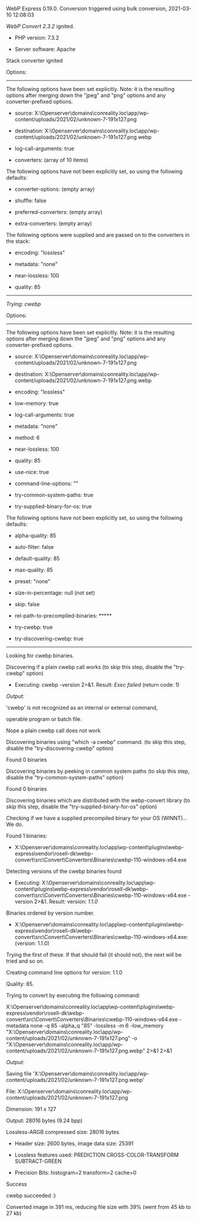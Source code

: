 WebP Express 0.19.0. Conversion triggered using bulk conversion, 2021-03-10 12:08:03

*WebP Convert 2.3.2*  ignited.
- PHP version: 7.3.2
- Server software: Apache

Stack converter ignited

Options:
------------
The following options have been set explicitly. Note: it is the resulting options after merging down the "jpeg" and "png" options and any converter-prefixed options.
- source: X:\Openserver\domains\conreality.loc\app/wp-content/uploads/2021/02/unknown-7-191x127.png
- destination: X:\Openserver\domains\conreality.loc\app/wp-content/uploads/2021/02/unknown-7-191x127.png.webp
- log-call-arguments: true
- converters: (array of 10 items)

The following options have not been explicitly set, so using the following defaults:
- converter-options: (empty array)
- shuffle: false
- preferred-converters: (empty array)
- extra-converters: (empty array)

The following options were supplied and are passed on to the converters in the stack:
- encoding: "lossless"
- metadata: "none"
- near-lossless: 100
- quality: 85
------------


*Trying: cwebp* 

Options:
------------
The following options have been set explicitly. Note: it is the resulting options after merging down the "jpeg" and "png" options and any converter-prefixed options.
- source: X:\Openserver\domains\conreality.loc\app/wp-content/uploads/2021/02/unknown-7-191x127.png
- destination: X:\Openserver\domains\conreality.loc\app/wp-content/uploads/2021/02/unknown-7-191x127.png.webp
- encoding: "lossless"
- low-memory: true
- log-call-arguments: true
- metadata: "none"
- method: 6
- near-lossless: 100
- quality: 85
- use-nice: true
- command-line-options: ""
- try-common-system-paths: true
- try-supplied-binary-for-os: true

The following options have not been explicitly set, so using the following defaults:
- alpha-quality: 85
- auto-filter: false
- default-quality: 85
- max-quality: 85
- preset: "none"
- size-in-percentage: null (not set)
- skip: false
- rel-path-to-precompiled-binaries: *****
- try-cwebp: true
- try-discovering-cwebp: true
------------

Looking for cwebp binaries.
Discovering if a plain cwebp call works (to skip this step, disable the "try-cwebp" option)
- Executing: cwebp -version 2>&1. Result: *Exec failed* (return code: 1)

*Output:* 
'cwebp' is not recognized as an internal or external command,
operable program or batch file.

Nope a plain cwebp call does not work
Discovering binaries using "which -a cwebp" command. (to skip this step, disable the "try-discovering-cwebp" option)
Found 0 binaries
Discovering binaries by peeking in common system paths (to skip this step, disable the "try-common-system-paths" option)
Found 0 binaries
Discovering binaries which are distributed with the webp-convert library (to skip this step, disable the "try-supplied-binary-for-os" option)
Checking if we have a supplied precompiled binary for your OS (WINNT)... We do.
Found 1 binaries: 
- X:\Openserver\domains\conreality.loc\app\wp-content\plugins\webp-express\vendor\rosell-dk\webp-convert\src\Convert\Converters\Binaries\cwebp-110-windows-x64.exe
Detecting versions of the cwebp binaries found
- Executing: X:\Openserver\domains\conreality.loc\app\wp-content\plugins\webp-express\vendor\rosell-dk\webp-convert\src\Convert\Converters\Binaries\cwebp-110-windows-x64.exe -version 2>&1. Result: version: *1.1.0*
Binaries ordered by version number.
- X:\Openserver\domains\conreality.loc\app\wp-content\plugins\webp-express\vendor\rosell-dk\webp-convert\src\Convert\Converters\Binaries\cwebp-110-windows-x64.exe: (version: 1.1.0)
Trying the first of these. If that should fail (it should not), the next will be tried and so on.
Creating command line options for version: 1.1.0
Quality: 85. 
Trying to convert by executing the following command:
X:\Openserver\domains\conreality.loc\app\wp-content\plugins\webp-express\vendor\rosell-dk\webp-convert\src\Convert\Converters\Binaries\cwebp-110-windows-x64.exe -metadata none -q 85 -alpha_q "85" -lossless -m 6 -low_memory "X:\Openserver\domains\conreality.loc\app/wp-content/uploads/2021/02/unknown-7-191x127.png" -o "X:\Openserver\domains\conreality.loc\app/wp-content/uploads/2021/02/unknown-7-191x127.png.webp" 2>&1 2>&1

*Output:* 
Saving file 'X:\Openserver\domains\conreality.loc\app/wp-content/uploads/2021/02/unknown-7-191x127.png.webp'
File:      X:\Openserver\domains\conreality.loc\app/wp-content/uploads/2021/02/unknown-7-191x127.png
Dimension: 191 x 127
Output:    28016 bytes (9.24 bpp)
Lossless-ARGB compressed size: 28016 bytes
  * Header size: 2600 bytes, image data size: 25391
  * Lossless features used: PREDICTION CROSS-COLOR-TRANSFORM SUBTRACT-GREEN
  * Precision Bits: histogram=2 transform=2 cache=0

Success
cwebp succeeded :)

Converted image in 391 ms, reducing file size with 39% (went from 45 kb to 27 kb)
